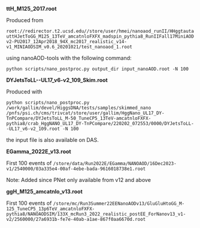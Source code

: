 **ttH_M125_2017.root**

Produced from

```root://redirector.t2.ucsd.edu//store/user/hmei/nanoaod_runII/HHggtautauttHJetToGG_M125_13TeV_amcatnloFXFX_madspin_pythia8_RunIIFall17MiniAODv2-PU2017_12Apr2018_94X_mc2017_realistic_v14-v1_MINIAODSIM_v0.6_20201021/test_nanoaod_1.root```

using nanoAOD-tools with the following command:

```
python scripts/nano_postproc.py output_dir input_nanoAOD.root -N 100
```

**DYJetsToLL--UL17_v6-v2_109_Skim.root**

Produced with

```
python scripts/nano_postproc.py /work/gallim/devel/HiggsDNA/tests/samples/skimmed_nano /pnfs/psi.ch/cms/trivcat/store/user/gallim/HggNano_UL17_DY-TnPCompare/DYJetsToLL_M-50_TuneCP5_13TeV-amcatnloFXFX-pythia8/crab_HggNANO_UL17_DY-TnPCompare/220202_072553/0000/DYJetsToLL--UL17_v6-v2_109.root -N 100
```

the input file is also available on DAS.

**EGamma_2022E_v13.root**

First 100 events of `/store/data/Run2022E/EGamma/NANOAOD/16Dec2023-v1/2540000/03a335e4-00af-4ebe-bada-9616018738e1.root`

Note: Added since PNet only available from v12 and above

**ggH_M125_amcatnlo_v13.root**

First 100 events of `/store/mc/Run3Summer22EENanoAODv13/GluGluHtoGG_M-125_TuneCP5_13p6TeV_amcatnloFXFX-pythia8/NANOAODSIM/133X_mcRun3_2022_realistic_postEE_ForNanov13_v1-v2/2560000/27a6931b-fe7e-40ab-a1ae-867f0aa6670d.root`
